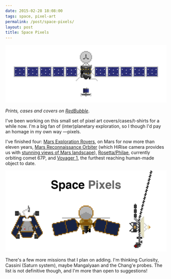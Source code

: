 ```yaml
---
date: 2015-02-28 18:08:00
tags: space, pixel-art
permalink: /post/space-pixels/
layout: post
title: Space Pixels
---
```


![Space Pixels: Rosetta/Philae](/static/media/2015/02/rosetta-pixels.png)

_Prints, cases and covers on [RedBubble](http://www.redbubble.com/people/cesarparent/collections/342597-space-pixels)_.

I've been working on this small set of pixel art covers/cases/t-shirts for a while now. I'm a big fan of (inter)planetary exploration, so I though I'd pay an homage in my own way —pixels.

I've finished four: [Mars Exploration Rovers](http://www.redbubble.com/people/cesarparent/works/13232067-space-pixels-mars-exploration-rovers), on Mars for now more than eleven years, [Mars Reconnaissance Orbiter](http://www.redbubble.com/people/cesarparent/works/14145347-space-pixels-mars-reconnaissance-orbiter) (which HiRise camera provides us with [stunning views of Mars landscape](http://cesarparent.com/2013/09/1-hirise-pictures/)), [Rosetta/Philae](http://www.redbubble.com/people/cesarparent/works/13276515-space-pixels-rosetta-and-philae), currently orbiting comet 67P, and [Voyager 1](http://www.redbubble.com/people/cesarparent/works/13230470-space-pixels-voyager-1?c=342597-space-pixels), the furthest reaching human-made object to date.

![Space Pixels](/static/media/2015/02/space_pixels.png)

There's a few more missions that I plan on adding. I'm thinking Curiosity, Cassini (Saturn system), maybe Mangalyaan and the Chang'e probes. The list is not definitive though, and I'm more than open to suggestions!